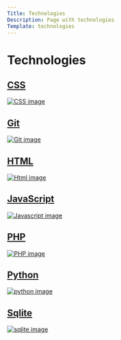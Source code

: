 ```yaml
---
Title: Technologies
Description: Page with technologies
Template: technologies
---
```


Technologies
==========================

<div class="tech-box css">
<!-- CSS -->
<a href="%base_url%/technology/css"><h2>CSS</h2>
<img src="%assets_url%/img/css1.jpg" alt="CSS image">
</a>
</div>

<div class="tech-box git">
<!-- Git -->
<a href="%base_url%/technology/git"><h2>Git</h2>
<img src="%assets_url%/img/git.jpg" alt="Git image">
</a>
</div>

<div class="tech-box html">
<!-- HTML -->
<a href="%base_url%/technology/html"><h2>HTML</h2>
<img src="%assets_url%/img/html.jpg" alt="Html image">
</a>
</div>

<div class="tech-box javascript">
<!-- JavaScript -->
<a href="%base_url%/technology/javascript"><h2>JavaScript</h2>
<img src="%assets_url%/img/js.jpg" alt="Javascript image">
</a>
</div>

<div class="tech-box php">
<!-- PHP -->
<a href="%base_url%/technology/php"><h2>PHP</h2>
<img src="%assets_url%/img/php.jpg" alt="PHP image">
</a>
</div>

<div class="tech-box python">
<!-- Python -->
<a href="%base_url%/technology/python"><h2>Python</h2>
<img src="%assets_url%/img/python.jpg" alt="python image">
</a>
</div>

<div class="tech-box sqlite">
<!-- Sqlite -->
<a href="%base_url%/technology/sqlite"><h2>Sqlite</h2>
<img src="%assets_url%/img/sqlite.jpg" alt="sqlite image">
</a>
</div>
